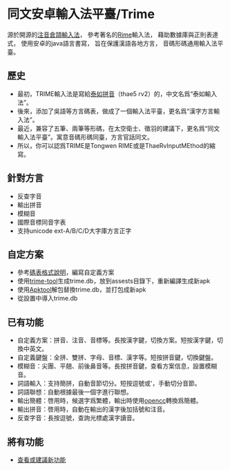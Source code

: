 同文安卓輸入法平臺/Trime
=====
源於開源的[注音倉頡輸入法]，
參考著名的[Rime]輸入法，
藉助數據庫與正則表達式，
使用安卓的java語言書寫，
旨在保護漢語各地方言，
音碼形碼通用輸入法平臺。

## 歷史
- 最初，TRIME輸入法是寫給[泰如拼音]（thae5 rv2）的，中文名爲“泰如輸入法”。
- 後來，添加了吳語等方言碼表，做成了一個輸入法平臺，更名爲“漢字方言輸入法”。
- 最近，兼容了五筆、兩筆等形碼，在太空衛士、徵羽的建議下，更名爲“同文輸入法平臺”。寓意音碼形碼同臺，方言官話同文。
- 所以，你可以認爲TRIME是Tongwen RIME或是ThaeRvInputMEthod的縮寫。

## 針對方言
- 反查字音
- 輸出拼音
- 模糊音
- 國際音標同音字表
- 支持unicode ext-A/B/C/D大字庫方言正字

## 自定方案
- 參考[碼表格式說明](https://github.com/rime/home/wiki/RimeWithSchemata#碼表與詞典)，編寫自定義方案
- 使用[trime-tool]生成trime.db，放到assests目錄下，重新編譯生成新apk
- 使用[Apktool](http://ibotpeaches.github.io/Apktool/)解包替換trime.db，並打包成新apk
- 從設置中導入trime.db

## 已有功能
- 自定義方案：拼音、注音、音標等。長按漢字鍵，切換方案。短按漢字鍵，切換中英文。
- 自定義鍵盤：全拼、雙拼、字母、音標、漢字等。短按拼音鍵，切換鍵盤。
- 模糊音：尖團、平翹、前後鼻音等。長按拼音鍵，查看方案信息，設置模糊音。
- 詞語輸入：支持簡拼，自動音節切分。短按逗號或'，手動切分音節。
- 詞語聯想：自動根據最後一個字進行聯想。
- 輸出簡體：啓用時，候選字爲繁體，輸出時使用[opencc]轉換爲簡體。
- 輸出拼音：啓用時，自動在輸出的漢字後加括號和注音。
- 反查字音：長按逗號，查詢光標處漢字讀音。

## 將有功能
- [查看或建議新功能](https://github.com/osfans/trime/issues?q=is%3Aopen+is%3Aissue+label%3A%E5%8A%9F%E8%83%BD)

[trime-tool]: https://github.com/osfans/trime-tool/
[opencc]: https://github.com/BYVoid/OpenCC
[Rime]: http://rime.im/
[注音倉頡輸入法]: https://code.google.com/p/android-traditional-chinese-ime/
[泰如拼音]: http://tieba.baidu.com/f?kw=%E6%B3%B0%E5%A6%82
